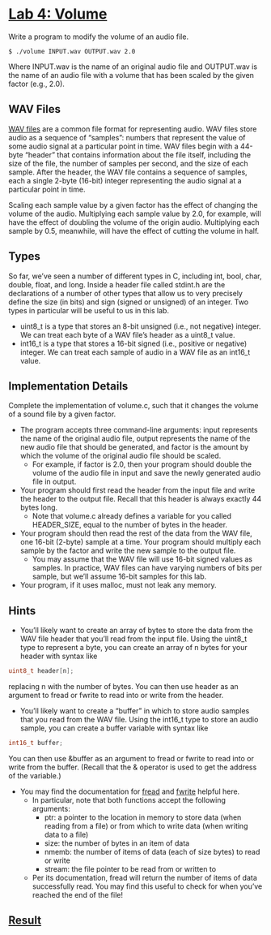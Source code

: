 # [Lab 4: Volume](https://cs50.harvard.edu/x/2023/labs/4/volume/)

Write a program to modify the volume of an audio file.
```
$ ./volume INPUT.wav OUTPUT.wav 2.0
```
Where INPUT.wav is the name of an original audio file and OUTPUT.wav is the name of an audio file with a volume that has been scaled by the given factor (e.g., 2.0).


## WAV Files

[WAV files](https://docs.fileformat.com/audio/wav/) are a common file format for representing audio. WAV files store audio as a sequence of “samples”: numbers that represent the value of some audio signal at a particular point in time. WAV files begin with a 44-byte “header” that contains information about the file itself, including the size of the file, the number of samples per second, and the size of each sample. After the header, the WAV file contains a sequence of samples, each a single 2-byte (16-bit) integer representing the audio signal at a particular point in time.

Scaling each sample value by a given factor has the effect of changing the volume of the audio. Multiplying each sample value by 2.0, for example, will have the effect of doubling the volume of the origin audio. Multiplying each sample by 0.5, meanwhile, will have the effect of cutting the volume in half.


## Types

So far, we’ve seen a number of different types in C, including int, bool, char, double, float, and long. Inside a header file called stdint.h are the declarations of a number of other types that allow us to very precisely define the size (in bits) and sign (signed or unsigned) of an integer. Two types in particular will be useful to us in this lab.

- uint8_t is a type that stores an 8-bit unsigned (i.e., not negative) integer. We can treat each byte of a WAV file’s header as a uint8_t value.
- int16_t is a type that stores a 16-bit signed (i.e., positive or negative) integer. We can treat each sample of audio in a WAV file as an int16_t value.


## Implementation Details

Complete the implementation of volume.c, such that it changes the volume of a sound file by a given factor.

- The program accepts three command-line arguments: input represents the name of the original audio file, output represents the name of the new audio file that should be generated, and factor is the amount by which the volume of the original audio file should be scaled.
    - For example, if factor is 2.0, then your program should double the volume of the audio file in input and save the newly generated audio file in output.
- Your program should first read the header from the input file and write the header to the output file. Recall that this header is always exactly 44 bytes long.
    - Note that volume.c already defines a variable for you called HEADER_SIZE, equal to the number of bytes in the header.
- Your program should then read the rest of the data from the WAV file, one 16-bit (2-byte) sample at a time. Your program should multiply each sample by the factor and write the new sample to the output file.
    - You may assume that the WAV file will use 16-bit signed values as samples. In practice, WAV files can have varying numbers of bits per sample, but we’ll assume 16-bit samples for this lab.
- Your program, if it uses malloc, must not leak any memory.


## Hints

- You’ll likely want to create an array of bytes to store the data from the WAV file header that you’ll read from the input file. Using the uint8_t type to represent a byte, you can create an array of n bytes for your header with syntax like
```c
uint8_t header[n];
```
replacing n with the number of bytes. You can then use header as an argument to fread or fwrite to read into or write from the header.

- You’ll likely want to create a “buffer” in which to store audio samples that you read from the WAV file. Using the int16_t type to store an audio sample, you can create a buffer variable with syntax like
```c
int16_t buffer;
```
You can then use &buffer as an argument to fread or fwrite to read into or write from the buffer. (Recall that the & operator is used to get the address of the variable.)

- You may find the documentation for [fread](https://man.cs50.io/3/fread) and [fwrite](https://man.cs50.io/3/fwrite) helpful here.
    - In particular, note that both functions accept the following arguments:
        - ptr: a pointer to the location in memory to store data (when reading from a file) or from which to write data (when writing data to a file)
        - size: the number of bytes in an item of data
        - nmemb: the number of items of data (each of size bytes) to read or write
        - stream: the file pointer to be read from or written to
    - Per its documentation, fread will return the number of items of data successfully read. You may find this useful to check for when you’ve reached the end of the file!


## [Result](https://submit.cs50.io/check50/a41e3f2e03f8017b2ba330f2d6952cb06ec88f7a)
